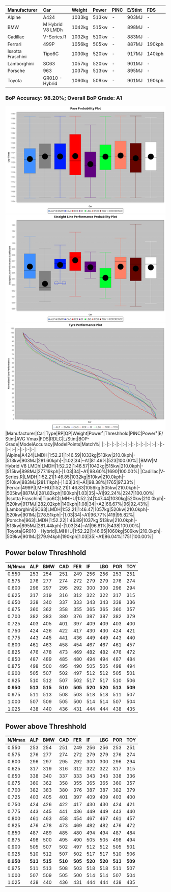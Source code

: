 |Manufacturer|Car|Weight|Power|PINC|E/Stint|FDS|
|:-|:-|:-|:-|:-|:-|:-|
|Alpine|A424|1033kg|513kw|-|903MJ|-|
|BMW|M Hybrid V8 LMDh|1042kg|515kw|-|898MJ|-|
|Cadillac|V-Series.R|1032kg|510kw|-|883MJ|-|
|Ferrari|499P|1056kg|505kw|-|887MJ|190kph|
|Issotta Fraschini|Tipo6C|1030kg|520kw|-|917MJ|140kph|
|Lamborghini|SC63|1057kg|520kw|-|901MJ|-|
|Porsche|963|1037kg|513kw|-|895MJ|-|
|Toyota|GR010 - Hybrid|1060kg|509kw|-|901MJ|190kph|

### BoP Accuracy: 98.20%; Overall BoP Grade: A1
![PACECHART](./IMG/AUTO.png)
![STRAIGHTLINEPERFORMANCECHART](./IMG/AUTO_sp.png)
![TYREPERFORMANCECHART](./IMG/AUTO_tw.png)
|Manufacturer|Car|Type|RP|QP|Weight|Power¹|Threshhold|PINC|Power²|E/Stint|AVG Vmax|FDS|RDLC|L/Stint|BOP-Grade|ModelAccuracy|ModelPoints|Match%|
|:-|:-|:-|:-|:-|:-|:-|:-|:-|:-|:-|:-|:-|:-|:-|:-|:-|:-|:-|
|Alpine|A424|LMDH|1:52.21|1:46.59|1033kg|513kw|210.0kph|-|513kw|903MJ|281.60kph|-|1.02|34|~A1|81.46%|523|100.00%|
|BMW|M Hybrid V8 LMDh|LMDH|1:52.22|1:46.57|1042kg|515kw|210.0kph|-|515kw|898MJ|277.19kph|-|1.03|34|~A1|98.60%|1690|100.00%|
|Cadillac|V-Series.R|LMDH|1:52.21|1:46.85|1032kg|510kw|210.0kph|-|510kw|883MJ|281.11kph|-|1.03|34|~A1|98.38%|1765|97.33%|
|Ferrari|499P|LMHHU|1:52.21|1:46.83|1056kg|505kw|210.0kph|-|505kw|887MJ|281.82kph|190kph|1.03|35|~A1|92.24%|2247|100.00%|
|Issotta Fraschini|Tipo6C|LMHHU|1:52.24|1:47.44|1030kg|520kw|210.0kph|-|520kw|917MJ|282.02kph|140kph|1.08|34|+A2|66.67%|96|92.43%|
|Lamborghini|SC63|LMDH|1:52.21|1:46.47|1057kg|520kw|210.0kph|-|520kw|901MJ|278.51kph|-|1.03|34|~A1|96.77%|419|95.82%|
|Porsche|963|LMDH|1:52.22|1:46.89|1037kg|513kw|210.0kph|-|513kw|895MJ|281.44kph|-|1.03|34|~A1|96.81%|5438|100.00%|
|Toyota|GR010 - Hybrid|LMHHU|1:52.22|1:46.65|1060kg|509kw|210.0kph|-|509kw|901MJ|279.94kph|190kph|1.03|35|~A1|86.04%|1751|100.00%|

## Power below Threshhold
|N/Nmax|ALP|BMW|CAD|FER|IF|LBG|POR|TOY|
|:-|:-|:-|:-|:-|:-|:-|:-|:-|
|0.550|253|254|251|249|256|256|253|251|
|0.575|276|277|274|272|279|279|276|274|
|0.600|296|297|295|292|300|300|296|294|
|0.625|317|319|316|312|322|322|317|315|
|0.650|338|340|337|333|343|343|338|336|
|0.675|360|362|358|355|365|365|360|357|
|0.700|382|383|380|376|387|387|382|379|
|0.725|403|405|401|397|409|409|403|400|
|0.750|424|426|422|417|430|430|424|421|
|0.775|443|445|441|436|449|449|443|440|
|0.800|461|463|458|454|467|467|461|457|
|0.825|476|478|473|469|482|482|476|472|
|0.850|487|489|485|480|494|494|487|484|
|0.875|498|500|495|490|505|505|498|494|
|0.900|505|507|502|497|512|512|505|501|
|0.925|510|512|507|502|517|517|510|506|
|**0.950**|**513**|**515**|**510**|**505**|**520**|**520**|**513**|**509**|
|0.975|511|513|508|503|518|518|511|507|
|1.000|507|509|505|500|514|514|507|504|
|1.025|438|440|436|431|444|444|438|435|

## Power above Threshhold
|N/Nmax|ALP|BMW|CAD|FER|IF|LBG|POR|TOY|
|:-|:-|:-|:-|:-|:-|:-|:-|:-|
|0.550|253|254|251|249|256|256|253|251|
|0.575|276|277|274|272|279|279|276|274|
|0.600|296|297|295|292|300|300|296|294|
|0.625|317|319|316|312|322|322|317|315|
|0.650|338|340|337|333|343|343|338|336|
|0.675|360|362|358|355|365|365|360|357|
|0.700|382|383|380|376|387|387|382|379|
|0.725|403|405|401|397|409|409|403|400|
|0.750|424|426|422|417|430|430|424|421|
|0.775|443|445|441|436|449|449|443|440|
|0.800|461|463|458|454|467|467|461|457|
|0.825|476|478|473|469|482|482|476|472|
|0.850|487|489|485|480|494|494|487|484|
|0.875|498|500|495|490|505|505|498|494|
|0.900|505|507|502|497|512|512|505|501|
|0.925|510|512|507|502|517|517|510|506|
|**0.950**|**513**|**515**|**510**|**505**|**520**|**520**|**513**|**509**|
|0.975|511|513|508|503|518|518|511|507|
|1.000|507|509|505|500|514|514|507|504|
|1.025|438|440|436|431|444|444|438|435|

